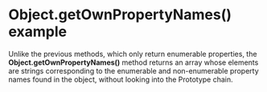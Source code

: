 # Object.getOwnPropertyNames() example

Unlike the previous methods, which only return enumerable properties, the **Object.getOwnPropertyNames()** method returns an array whose elements are strings corresponding to the enumerable and non-enumerable property names found in the object, without looking into the Prototype chain.